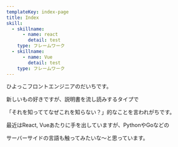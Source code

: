 ```yaml
---
templateKey: index-page
title: Index
skill:
  - skillname:
      - name: react
        detail: test
    type: フレームワーク
  - skillname:
      - name: Vue
        detail: test
    type: フレームワーク
---
```

ひよっこフロントエンジニアのだいちです。

新しいもの好きですが、説明書を流し読みするタイプで

「それを知っててなぜこれを知らない？」的なことを言われがちです。

最近はReact, Vueあたりに手を出していますが、PythonやGoなどの

サーバーサイドの言語も触ってみたいな～と思っています。
